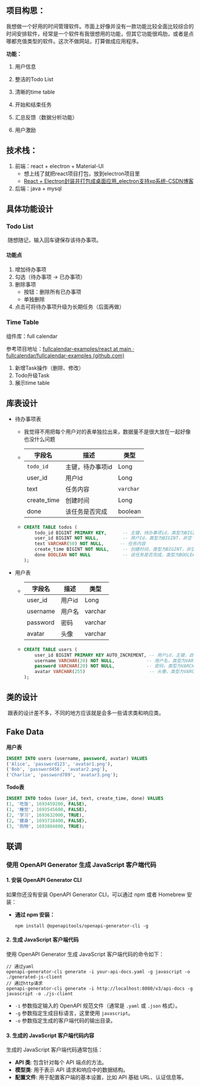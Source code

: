 ## **项目构思：**

我想做一个好用的时间管理软件。市面上好像并没有一款功能比较全面比较综合的时间安排软件，经常是一个软件有我很想用的功能，但其它功能很鸡肋，或者是点哪都充值类型的软件。这次不做网站，打算做成应用程序。

**功能：**

1. 用户信息

2. 整洁的Todo List

3. 清晰的time table

4. 开始和结束任务

5. 汇总反馈（数据分析功能）

6. 用户激励

## **技术栈：**

1. 前端：react + electron + Material-UI
   - 想上线了就把react项目打包，放到electron项目里
   - [React + Electron封装并打包成桌面应用_electron支持xp系统-CSDN博客](https://blog.csdn.net/qq_25881261/article/details/81559794)
2. 后端：java + mysql

## 具体功能设计

### Todo List

​	随想随记，输入回车键保存该待办事项。

#### 功能点

1. 增加待办事项
2. 勾选（待办事项 -> 已办事项）
3. 删除事项
   - 按钮：删除所有已办事项
   - 单独删除
4. 点击可将待办事项升级为长期任务（后面再做）

### Time Table

组件库：full calendar

参考项目地址：[fullcalendar-examples/react at main · fullcalendar/fullcalendar-examples (github.com)](https://github.com/fullcalendar/fullcalendar-examples/tree/main/react)

1. 新增Task操作（删除、修改）
2. Todo升级Task
3. 展示time table

## 库表设计

- 待办事项表

  - 我觉得不用把每个用户对的表单独拉出来，数据量不是很大放在一起好像也没什么问题

  - | 字段名      | 描述             | 类型      |
    | ----------- | ---------------- | --------- |
    | `todo_id`   | 主键，待办事项id | Long      |
    | user_id     | 用户Id           | Long      |
    | text        | 任务内容         | `varchar` |
    | create_time | 创建时间         | Long      |
    | done        | 该任务是否完成   | boolean   |
    
  - ```sql
    CREATE TABLE todos (
        todo_id BIGINT PRIMARY KEY,      -- 主键，待办事项id，类型为BIGINT
        user_id BIGINT NOT NULL,         -- 用户Id，类型为BIGINT，非空
        text VARCHAR(50) NOT NULL,      -- 任务内容
        create_time BIGINT NOT NULL,     -- 创建时间，类型为BIGINT，非空
        done BOOLEAN NOT NULL            -- 该任务是否完成，类型为BOOLEAN，非空
    );
    
    ```

- 用户表

  - | 字段名   | 描述   | 类型    |
    | -------- | ------ | ------- |
    | user_id  | 用户id | Long    |
    | username | 用户名 | varchar |
    | password | 密码   | varchar |
    | avatar   | 头像   | varchar |

  - ```sql
    CREATE TABLE users (
        user_id BIGINT PRIMARY KEY AUTO_INCREMENT, -- 用户id，主键，自增
        username VARCHAR(20) NOT NULL,            -- 用户名，类型为VARCHAR
        password VARCHAR(20) NOT NULL,            -- 密码，类型为VARCHAR
        avatar VARCHAR(255)                        -- 头像，类型为VARCHAR
    );
    ```


## 类的设计

​	跟表的设计差不多，不同的地方应该就是会多一些请求类和响应类。

## Fake Data

**用户表**

```sql
INSERT INTO users (username, password, avatar) VALUES
('Alice', 'password123', 'avatar1.png'),
('Bob', 'password456', 'avatar2.png'),
('Charlie', 'password789', 'avatar3.png');
```

**Todo表**

```sql
INSERT INTO todos (user_id, text, create_time, done) VALUES
(1, '吃饭', 1693459200, FALSE),
(1, '睡觉', 1693545600, FALSE),
(2, '学习', 1693632000, TRUE),
(2, '健身', 1693718400, FALSE),
(3, '购物', 1693804800, TRUE);
```

## 联调

### 使用 OpenAPI Generator 生成 JavaScript 客户端代码

#### 1. 安装 OpenAPI Generator CLI

如果你还没有安装 OpenAPI Generator CLI，可以通过 npm 或者 Homebrew 安装：

- **通过 npm 安装：**

  ```
  npm install @openapitools/openapi-generator-cli -g
  ```

#### 2. 生成 JavaScript 客户端代码

使用 OpenAPI Generator 生成 JavaScript 客户端代码的命令如下：

```
// 通过yaml
openapi-generator-cli generate -i your-api-docs.yaml -g javascript -o ./generated-js-client
// 通过http请求
openapi-generator-cli generate -i http://localhost:8080/v3/api-docs -g javascript -o ./js-client
```

- `-i` 参数指定输入的 OpenAPI 规范文件（通常是 `.yaml` 或 `.json` 格式）。
- `-g` 参数指定生成目标语言，这里使用 `javascript`。
- `-o` 参数指定生成的客户端代码的输出目录。

#### 3. 生成的 JavaScript 客户端代码内容

生成的 JavaScript 客户端代码通常包括：

- **API 类**: 包含针对每个 API 端点的方法。
- **模型类**: 用于表示 API 请求和响应中的数据结构。
- **配置文件**: 用于配置客户端的基本设置，比如 API 基础 URL、认证信息等。
